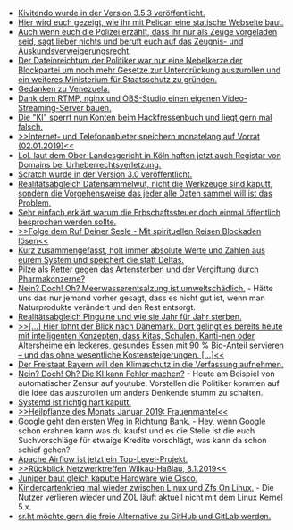 * [Kivitendo wurde in der Version 3.5.3 veröffentlicht.](https://www.pro-linux.de/news/1/26638/kivitendo-353-ver%C3%B6ffentlicht.html)
* [Hier wird euch gezeigt, wie ihr mit Pelican eine statische Webseite baut.](https://opensource.com/article/19/1/getting-started-pelican)
* [Auch wenn euch die Polizei erzählt, dass ihr nur als Zeuge vorgeladen seid, sagt lieber nichts und beruft euch auf das Zeugnis- und Auskundsverweigerungsrecht.](https://blog.fefe.de/?ts=a2cdfc65)
* [Der Dateinreichtum der Politiker war nur eine Nebelkerze der Blockpartei um noch mehr Gesetze zur Unterdrückung auszurollen und ein weiteres Ministerium für Staatsschutz zu gründen.](https://blog.fefe.de/?ts=a2cdfdeb)
* [Gedanken zu Venezuela.](https://weltnetz.tv/story/1718-venezuela-ein-faktencheck-der-anderen-art)
* [Dank dem RTMP, nginx und OBS-Studio einen eigenen Video-Streaming-Server bauen.](https://opensource.com/article/19/1/basic-live-video-streaming-server)
* [Die "KI" sperrt nun Konten beim Hackfressenbuch und liegt gern mal falsch.](https://blog.fefe.de/?ts=a2ca73b7)
* [>>Internet- und Telefonanbieter speichern monatelang auf Vorrat (02.01.2019)<<](http://www.vorratsdatenspeicherung.de/content/view/790/1/)
* [Lol, laut dem Ober-Landesgericht in Köln haften jetzt auch Registar von Domains bei Urheberrechtsverletzung.](https://blog.fefe.de/?ts=a2ca7455)
* [Scratch wurde in der Version 3.0 veröffentlicht.](https://www.pro-linux.de/news/1/26648/scratch-30-ver%C3%B6ffentlicht.html)
* [Realitätsabgleich Datensammelwut, nicht die Werkzeuge sind kaputt, sondern die Vorgehensweise das jeder alle Daten sammel will ist das Problem.](https://blog.fefe.de/?ts=a2ca0e82)
* [Sehr einfach erklärt warum die Erbschaftssteuer doch einmal öffentlich besprochen werden sollte.](https://weltnetz.tv/video/1721-warum-die-schere-zwischen-arm-und-reich-auseinander-geht)
* [>>Folge dem Ruf Deiner Seele - Mit spirituellen Reisen Blockaden lösen<<](https://www.welt-im-wandel.tv/video/folge-dem-ruf-deiner-seele-mit-spirituellen-reisen-blockaden-loesen/)
* [Kurz zusammengefasst, holt immer absolute Werte und Zahlen aus eurem System und speichert die statt Deltas.](https://utcc.utoronto.ca/~cks/space/blog/sysadmin/StatsGatheringNoDeltas)
* [Pilze als Retter gegen das Artensterben und der Vergiftung durch Pharmakonzerne?](https://netzfrauen.org/2019/01/08/paul-stamets-2/)
* [Nein? Doch! Oh? Meerwasserentsalzung ist umweltschädlich.](https://blog.fefe.de/?ts=a2cb29f3) - Hätte uns das nur jemand vorher gesagt, dass es nicht gut ist, wenn man Naturprodukte verändert und den Rest entsorgt.
* [Realitätsabgleich Pinguine und wie sie Jahr für Jahr sterben.](https://netzfrauen.org/2019/01/09/penguins/)
* [>>[...] Hier lohnt der Blick nach Dänemark. Dort gelingt es bereits heute mit intelligenten Konzepten, dass Kitas, Schulen, Kanti-nen oder Altersheime ein leckeres, gesundes Essen mit 90 % Bio-Anteil servieren – und das ohne wesentliche Kostensteigerungen. [...]<<](http://www.sonnenseite.com/de/politik/boelw-zum-ernaehrungsreport.html)
* [Der Freistaat Bayern will den Klimaschutz in die Verfassung aufnehmen.](http://www.sonnenseite.com/de/politik/kabinett-in-bayern-beschliesst-volksentscheid-vorbereitungen.html)
* [Nein? Doch! Oh? Die KI kann Fehler machen?](https://blog.fefe.de/?ts=a2c8649d) - Heute am Beispiel von automatischer Zensur auf youtube. Vorstellen die Politiker kommen auf die Idee das auszurollen um anders Denkende stumm zu schalten.
* [Systemd ist richtig hart kaputt.](https://blog.fefe.de/?ts=a2c86207)
* [>>Heilpflanze des Monats Januar 2019: Frauenmantel<<](https://bio-erzgebirge.de/wp/?p=17336)
* [Google geht den ersten Weg in Richtung Bank.](https://www.neopresse.com/wirtschaft/heimliche-eu-falle-google-will-bank-werden-das-gilt-dann-auch-fuer-deutschland/) - Hey, wenn Google schon erahnen kann was du kaufst und es die Stelle ist die euch Suchvorschläge für etwaige Kredite vorschlägt, was kann da schon schief gehen?
* [Apache Airflow ist jetzt ein Top-Level-Projekt.](https://www.pro-linux.de/news/1/26656/apache-airflow-wird-toplevel-projekt-der-foundation.html)
* [>>Rückblick Netzwerktreffen Wilkau-Haßlau, 8.1.2019<<](https://bio-erzgebirge.de/wp/?p=17326)
* [Juniper baut gleich kaputte Hardware wie Cisco.](https://blog.fefe.de/?ts=a2c93bc4)
* [Kindergartenkrieg mal wieder zwischen Linux und Zfs On Linux.](https://www.phoronix.com/scan.php?page=news_item&px=ZFS-On-Linux-5.0-Problem) - Die Nutzer verlieren wieder und ZOL läuft aktuell nicht mit dem Linux Kernel 5.x.
* [sr.ht möchte gern die freie Alternative zu GitHub und GitLab werden.](https://www.pro-linux.de/news/1/26660/alternative-code-hosting-plattform-srht-vorgestellt.html)
